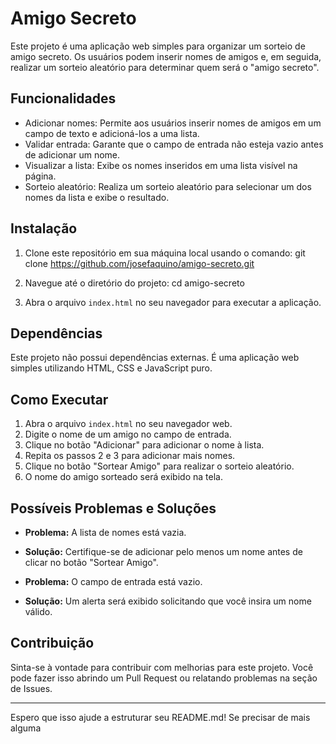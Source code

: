 # Amigo Secreto

Este projeto é uma aplicação web simples para organizar um sorteio de amigo secreto. Os usuários podem inserir nomes de amigos e, em seguida, realizar um sorteio aleatório para determinar quem será o "amigo secreto".

## Funcionalidades

- Adicionar nomes: Permite aos usuários inserir nomes de amigos em um campo de texto e adicioná-los a uma lista.
- Validar entrada: Garante que o campo de entrada não esteja vazio antes de adicionar um nome.
- Visualizar a lista: Exibe os nomes inseridos em uma lista visível na página.
- Sorteio aleatório: Realiza um sorteio aleatório para selecionar um dos nomes da lista e exibe o resultado.

## Instalação

1. Clone este repositório em sua máquina local usando o comando:
git clone https://github.com/josefaquino/amigo-secreto.git


2. Navegue até o diretório do projeto:
cd amigo-secreto


3. Abra o arquivo `index.html` no seu navegador para executar a aplicação.

## Dependências

Este projeto não possui dependências externas. É uma aplicação web simples utilizando HTML, CSS e JavaScript puro.

## Como Executar

1. Abra o arquivo `index.html` no seu navegador web.
2. Digite o nome de um amigo no campo de entrada.
3. Clique no botão "Adicionar" para adicionar o nome à lista.
4. Repita os passos 2 e 3 para adicionar mais nomes.
5. Clique no botão "Sortear Amigo" para realizar o sorteio aleatório.
6. O nome do amigo sorteado será exibido na tela.

## Possíveis Problemas e Soluções

- **Problema:** A lista de nomes está vazia.
- **Solução:** Certifique-se de adicionar pelo menos um nome antes de clicar no botão "Sortear Amigo".

- **Problema:** O campo de entrada está vazio.
- **Solução:** Um alerta será exibido solicitando que você insira um nome válido.

## Contribuição

Sinta-se à vontade para contribuir com melhorias para este projeto. Você pode fazer isso abrindo um Pull Request ou relatando problemas na seção de Issues.

---

Espero que isso ajude a estruturar seu README.md! Se precisar de mais alguma